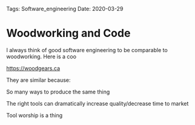 Tags:	Software_engineering
Date: 2020-03-29

# Woodworking and Code

I always think of good software engineering to be comparable to woodworking. Here is a coo

 https://woodgears.ca

They are similar because: 

So many ways to produce the same thing 

The right tools can dramatically increase quality/decrease time to market 

Tool worship is a thing 